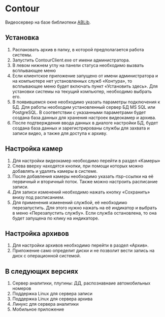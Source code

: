 # Contour
Видеосервер на базе библиотеки [ABLib](https://github.com/Lem0nti/ABLib).

## Установка
1.	Распаковать архив в папку, в которой предполагается работа системы. 
2.	Запустить ContourClient.exe от имени администратора.
3.	В левом нижнем углу на панели статуса необходимо вызвать всплывающее меню
4.	Если клиентское приложение запущено от имени администратора и на компьютере нет установленных служб «Контура», то всплывающее меню будет включать пункт «Установить здесь». Для установки системы на текущий компьютер, необходимо выбрать его.
5.	В появившемся окне необходимо указать параметры подключения к БД. Для работы необходим установленный сервер БД MS SQL или PostgreSQL. В соответствии с указанными параметрами будет создана база данных для хранения настроек видеокамер и архива.
6.	После подтверждения ввода данных в диалоге настройки БД, будет создана база данных и зарегистрированы службы для захвата и записи видео, а также для доступа к архиву.

## Настройка камер
1.	Для настройки видеокамер необходимо перейти в раздел «Камеры»
2.	Слева вверху находятся кнопки, при помощи которых можно добавлять и удалять камеры в системе.
3.	После добавления камеры необходимо указать rtsp-ссылки на её первичный и вторичный поток. Также можно настроить расписание записи.
4.	Для записи изменений необходимо нажать кнопку «Сохранить» внизу под расписанием.
5.	Для применения изменений службой, её необходимо перезапустить. Для этого нужно нажать на её индикатор и выбрать в меню «Перезапустить службу». Если служба остановлена, то она будет запущена по клику на индикаторе.

## Настройка архивов
1.	Для настройки архивов необходимо перейти в раздел «Архив».
2.	Приложение само определит диски и не позволит вести запись на диск с операционной системой.


## В следующих версиях
1. Сервер аналитики, плугины: ДД, распознавнаие автомобильных номеров
2. Поддержка Linux для сервера записи
3. Поддержка Linux для сервера архива
4. Линукс для сервера аналитики
5. Мобильное приложение
